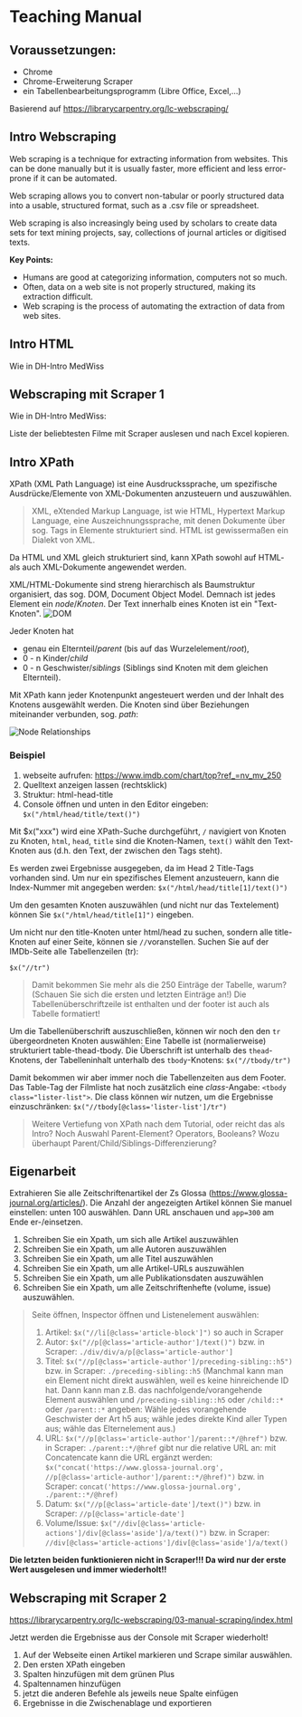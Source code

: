 # Teaching Manual

## Voraussetzungen:

- Chrome
- Chrome-Erweiterung Scraper
- ein Tabellenbearbeitungsprogramm (Libre Office, Excel,...)

Basierend auf https://librarycarpentry.org/lc-webscraping/

## Intro Webscraping

Web scraping is a technique for extracting information from websites. 
This can be done manually but it is usually faster, more efficient and less error-prone if it can be automated.

Web scraping allows you to convert non-tabular or poorly structured data into a usable, 
structured format, such as a .csv file or spreadsheet.

Web scraping is also increasingly being used by scholars to create data sets for text mining projects, 
say, collections of journal articles or digitised texts.

**Key Points:**
- Humans are good at categorizing information, computers not so much.
- Often, data on a web site is not properly structured, making its extraction difficult.
- Web scraping is the process of automating the extraction of data from web sites.

## Intro HTML
Wie in DH-Intro MedWiss

## Webscraping mit Scraper 1
Wie in DH-Intro MedWiss:

Liste der beliebtesten Filme mit Scraper auslesen und nach Excel kopieren.

## Intro XPath
XPath (XML Path Language) ist eine Ausdruckssprache, um spezifische Ausdrücke/Elemente von XML-Dokumenten anzusteuern und auszuwählen.

> XML, eXtended Markup Language, ist wie HTML, Hypertext Markup Language, eine Auszeichnungssprache, 
mit denen Dokumente über sog. Tags in Elemente strukturiert sind. HTML ist gewissermaßen ein Dialekt von XML.

Da HTML und XML gleich strukturiert sind, kann  XPath sowohl auf HTML- als auch XML-Dokumente angewendet werden.

XML/HTML-Dokumente sind streng hierarchisch als Baumstruktur organisiert, das sog. DOM, Document Object Model. 
Demnach ist jedes Element ein *node*/*Knoten*. Der Text innerhalb eines Knoten ist ein "Text-Knoten".
![DOM](https://www.w3schools.com/js/pic_htmltree.gif)

Jeder Knoten hat 
* genau ein Elternteil/*parent* (bis auf das Wurzelelement/*root*),
* 0 - n Kinder/*child*
* 0 - n Geschwister/*siblings* (Siblings sind Knoten mit dem gleichen Elternteil).

Mit XPath kann jeder Knotenpunkt angesteuert werden und der Inhalt des Knotens ausgewählt werden. Die Knoten sind über Beziehungen miteinander verbunden, sog. *path*:

![Node Relationships](https://www.w3schools.com/js/pic_navigate.gif)

### Beispiel
1. webseite aufrufen: https://www.imdb.com/chart/top?ref_=nv_mv_250
1. Quelltext anzeigen lassen (rechtsklick)
1. Struktur: html-head-title
1. Console öffnen und unten in den Editor eingeben: `$x("/html/head/title/text()")`

Mit $x("xxx") wird eine XPath-Suche durchgeführt, `/` navigiert von Knoten zu Knoten, `html`, `head`, `title` sind die Knoten-Namen, `text()` wählt den Text-Knoten aus (d.h. den Text, der zwischen den Tags steht).

Es werden zwei Ergebnisse ausgegeben, da im Head 2 Title-Tags vorhanden sind. Um nur ein spezifisches Element anzusteuern, kann die Index-Nummer mit angegeben werden: `$x("/html/head/title[1]/text()")`

Um den gesamten Knoten auszuwählen (und nicht nur das Textelement) können Sie `$x("/html/head/title[1]")` eingeben.

Um nicht nur den title-Knoten unter html/head zu suchen, sondern alle title-Knoten auf einer Seite, können sie `//`voranstellen. Suchen Sie auf der IMDb-Seite alle Tabellenzeilen (tr):

`$x("//tr")`

>Damit bekommen Sie mehr als die 250 Einträge der Tabelle, warum? (Schauen Sie sich die ersten und letzten Einträge an!)
>Die Tabellenüberschriftzeile ist enthalten und der footer ist auch als Tabelle formatiert!

Um die Tabellenüberschrift auszuschließen, können wir noch den den `tr` übergeordneten Knoten auswählen: Eine Tabelle ist (normalierweise) strukturiert table-thead-tbody. Die Überschrift ist unterhalb des `thead`-Knotens, der Tabelleninhalt unterhalb des `tbody`-Knotens: `$x("//tbody/tr")`

Damit bekommen wir aber immer noch die Tabellenzeiten aus dem Footer. Das Table-Tag der Filmliste hat noch zusätzlich eine *class*-Angabe: `<tbody class="lister-list">`. Die class können wir nutzen, um die Ergebnisse einzuschränken: `$x("//tbody[@class='lister-list']/tr")`

>Weitere Vertiefung von XPath nach dem Tutorial, oder reicht das als Intro? Noch Auswahl Parent-Element? Operators, Booleans?
>Wozu überhaupt Parent/Child/Siblings-Differenzierung?


## Eigenarbeit

Extrahieren Sie alle Zeitschriftenartikel der Zs Glossa (https://www.glossa-journal.org/articles/).
Die Anzahl der angezeigten Artikel können Sie manuel einstellen: unten 100 auswählen. Dann URL anschauen und `app=300` am Ende er-/einsetzen.

1. Schreiben Sie ein Xpath, um sich alle Artikel auszuwählen
1. Schreiben Sie ein Xpath, um alle Autoren auszuwählen
1. Schreiben Sie ein Xpath, um alle Titel auszuwählen
1. Schreiben Sie ein Xpath, um alle Artikel-URLs auszuwählen
1. Schreiben Sie ein Xpath, um alle Publikationsdaten auszuwählen
1. Schreiben Sie ein Xpath, um alle Zeitschriftenhefte (volume, issue) auszuwählen.

>Seite öffnen, Inspector öffnen und Listenelement auswählen:
>1. Artikel: `$x("//li[@class='article-block']")` so auch in Scraper
>1. Autor: `$x("//p[@class='article-author']/text()")` bzw. in Scraper: `./div/div/a/p[@class='article-author']`
>1. Titel: `$x("//p[@class='article-author']/preceding-sibling::h5")` bzw. in Scraper: `./preceding-sibling::h5`  (Manchmal kann man ein Element nicht direkt auswählen, weil es keine hinreichende ID hat. Dann kann man z.B. das nachfolgende/vorangehende Element auswählen und `/preceding-sibling::h5` oder `/child::*` oder `/parent::*` angeben: Wähle jedes vorangehende Geschwister der Art h5 aus; wähle jedes direkte Kind aller Typen aus; wähle das Elternelement aus.)
>1. URL: `$x("//p[@class='article-author']/parent::*/@href")` bzw. in Scraper: `./parent::*/@href`  gibt nur die relative URL an: mit Concatencate kann die URL ergänzt werden:
`$x("concat('https://www.glossa-journal.org', //p[@class='article-author']/parent::*/@href)")` bzw.  in Scraper: `concat('https://www.glossa-journal.org', ./parent::*/@href)`
>1. Datum: `$x("//p[@class='article-date']/text()")` bzw. in Scraper: `//p[@class='article-date']`
>1. Volume/Issue: `$x("//div[@class='article-actions']/div[@class='aside']/a/text()")` bzw. in Scraper: `//div[@class='article-actions']/div[@class='aside']/a/text()`
 
 **Die letzten beiden funktionieren nicht in Scraper!!! Da wird nur der erste Wert ausgelesen und immer wiederholt!!**


## Webscraping mit Scraper 2
https://librarycarpentry.org/lc-webscraping/03-manual-scraping/index.html

Jetzt werden die Ergebnisse aus der Console mit Scraper wiederholt!
1. Auf der Webseite einen Artikel markieren und Scrape similar auswählen.
1. Den ersten XPath eingeben
1. Spalten hinzufügen mit dem grünen Plus
1. Spaltennamen hinzufügen
1. jetzt die anderen Befehle als jeweils neue Spalte einfügen
1. Ergebnisse in die Zwischenablage und exportieren



